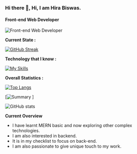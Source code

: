 ### Hi there 👋, Hi, I am Hira Biswas.
#### Front-end Web Developer
![Front-end Web Developer](https://i.ibb.co/xD5XsyY/Hira-Biswas-1.png)

**Current State :** 

[![GitHub Streak](https://github-readme-streak-stats.herokuapp.com?user=hiraBiswas&theme=tokyonight-duo&hide_border=true&background=53%2C0B0A31%2C1B1A4F)](https://git.io/streak-stats)

**Technology that I know :**

[![My Skills](https://skillicons.dev/icons?i=css,firebase,html,js,nodejs,php,react,tailwind,vue,&perline=3)](https://skillicons.dev)

**Overall Statistics :**

[![Top Langs](https://github-readme-stats.vercel.app/api/top-langs/?username=hiraBiswas)](https://github.com/anuraghazra/github-readme-stats)

[![Summary](http://github-profile-summary-cards.vercel.app/api/cards/profile-details?username=hiraBiswas&theme=monokai)
]


![GitHub stats](https://github-readme-stats.vercel.app/api?username=hiraBiswas&show_icons=true&count_private=true)  

 
**Current Overview**
+ I have learnt MERN basic and now exploring other complex technologies.
+ I am also interested in backend.
+ It is in my checklist to focus on back-end.
+ I am also passionate to give unique touch to my work.


